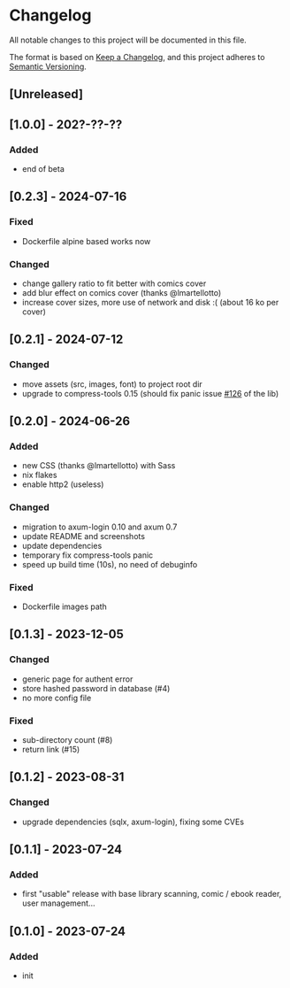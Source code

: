 # Changelog

All notable changes to this project will be documented in this file.

The format is based on [Keep a Changelog](https://keepachangelog.com/en/1.0.0/),
and this project adheres to [Semantic Versioning](https://semver.org/spec/v2.0.0.html).

## [Unreleased]

## [1.0.0] - 202?-??-??
### Added
- end of beta

## [0.2.3] - 2024-07-16
### Fixed
- Dockerfile alpine based works now
### Changed
- change gallery ratio to fit better with comics cover
- add blur effect on comics cover (thanks @lmartellotto)
- increase cover sizes, more use of network and disk :( (about 16 ko per cover)

## [0.2.1] - 2024-07-12
### Changed
- move assets (src, images, font) to project root dir
- upgrade to compress-tools 0.15 (should fix panic issue [#126](https://github.com/OSSystems/compress-tools-rs/pull/126) of the lib)

## [0.2.0] - 2024-06-26
### Added
- new CSS (thanks @lmartellotto) with Sass
- nix flakes
- enable http2 (useless)
### Changed
- migration to axum-login 0.10 and axum 0.7
- update README and screenshots
- update dependencies
- temporary fix compress-tools panic
- speed up build time (10s), no need of debuginfo
### Fixed
- Dockerfile images path

## [0.1.3] - 2023-12-05
### Changed
- generic page for authent error
- store hashed password in database (#4)
- no more config file
### Fixed
- sub-directory count (#8)
- return link (#15)

## [0.1.2] - 2023-08-31
### Changed
- upgrade dependencies (sqlx, axum-login), fixing some CVEs

## [0.1.1] - 2023-07-24
### Added
- first "usable" release with base library scanning, comic / ebook reader, user management...

## [0.1.0] - 2023-07-24
### Added
- init
